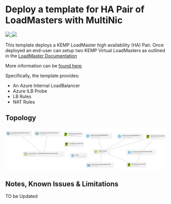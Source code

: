  # Deploy a template for HA Pair of LoadMasters with MultiNic

<a href="https://portal.azure.com/#create/Microsoft.Template/uri/https%3A%2F%2Fraw.githubusercontent.com%2FdaveRendon%2FKEMP%2Fmaster%2FProof-Of-Concept%2Fkemp-loadmaster-multinic-ha-pair%2Fazuredeploy.json" target="_blank">
    <img src="http://azuredeploy.net/deploybutton.png"/>
</a>
<a href="http://armviz.io/#/?load=https%3A%2F%2Fraw.githubusercontent.com%2FdaveRendon%2FKEMP%2Fmaster%2FProof-Of-Concept%2Fkemp-loadmaster-multinic-ha-pair%2Fazuredeploy.json" target="_blank">
    <img src="http://armviz.io/visualizebutton.png"/>
</a>

This template deploys a KEMP LoadMaster high availability (HA) Pair. Once deployed an end-user can setup two KEMP Virtual LoadMasters as outlined in the [LoadMaster Documentation](https://support.kemptechnologies.com/hc/en-us/articles/203859775-HA-for-Azure-Marketplace-Classic-Interface-)

More information can be [found here](https://kemptechnologies.com/solutions/microsoft-load-balancing/loadmaster-azure/).

Specifically, the template provides:
* An Azure Internal LoadBalancer
* Azure ILB Probe
* LB Rules
* NAT Rules 



Topology
--------

<img src="https://github.com/daveRendon/KEMP/blob/master/Proof-Of-Concept/kemp-loadmaster-multinic-ha-pair/KEMP-HA-Pair-MultiNic.png" >


Notes, Known Issues & Limitations
--------
TO be Updated
